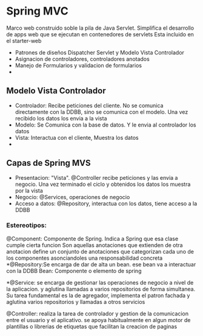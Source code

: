 # Spring MVC
Marco web construido soble la pila de Java Servlet. Simplifica el desarrollo de apps web que se ejecutan en contenedores de servlets
Esta incluido en el starter-web
* Patrones de diseños Dispatcher Servlet y Modelo Vista Controlador
* Asignacion de controladores, controladores anotados
* Manejo de Formularios y validacion de formularios
* 
## Modelo Vista Controlador
* Controlador: Recibe peticiones del cliente. No se comunica directamente con la DDBB, sino se comunica con el modelo. Una vez recibido los datos los envia a la vista
* Modelo: Se Comunica con la base de datos. Y le envia al controlador los datos
* Vista: Interactua con el cliente, Muestra los datos
* 
## Capas de Spring MVS
* Presentacion: "Vista". @Controller recibe peticiones y las envia a negocio. Una vez terminado el ciclo y obtenidos los datos los muestra por la vista
* Negocio: @Services, operaciones de negocio
* Acceso a datos: @Repository, interactua con los datos, tiene acceso a la DDBB

### Estereotipos: 
@Component: Componente de Spring. Indica a Spring que esa clase cumple cierta funcion
Son aquellas anotaciones que extienden de otra anotacion
define un conjunto de anotaciones que categorizan cada uno de los componentes asonciandoles una responsabilidad concreta
*@Repository:Se encarga de dar de alta un bean. ese bean va a interactuar con la DDBB
Bean: Componente o elemento de spring

*@Service: se encarga de gestionar las operaciones de negocio a nivel de la aplicacion. y aglutina llamadas a varios repositorios de forma simultanea.
Su tarea fundamental es la de agregador, implementa el patron fachada y aglutina varios repositorios y llamadas a otros servicios

@Controller: realiza la tarea de controlador y gestion de la comunicacion entre el usuario y el aplicativo. se apoya habitualmente en algun motor de plantillas o librerias de etiquetas que facilitan la creacion de paginas
